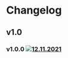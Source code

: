 # Changelog

## v1.0

### v1.0.0 [![12.11.2021](https://img.shields.io/date/1668208913)](https://github.com/d8corp/rollup-plugin-process-env/tree/v1.0.0)

